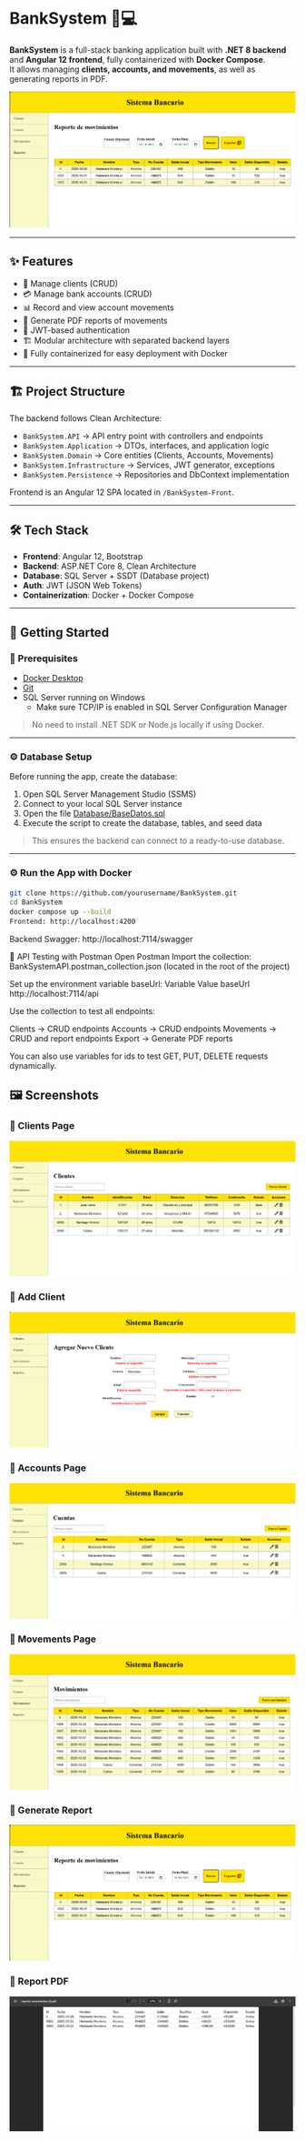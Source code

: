 # BankSystem 🏦💻

**BankSystem** is a full-stack banking application built with **.NET 8 backend** and **Angular 12 frontend**, fully containerized with **Docker Compose**.  
It allows managing **clients, accounts, and movements**, as well as generating reports in PDF.

![reportes](Screenshots/reporte.png)

---

## ✨ Features

- 👥 Manage clients (CRUD)
- 💳 Manage bank accounts (CRUD)
- 📊 Record and view account movements
- 📝 Generate PDF reports of movements
- 🔐 JWT-based authentication
- 🏗 Modular architecture with separated backend layers
- 🐳 Fully containerized for easy deployment with Docker

---

## 🏗️ Project Structure

The backend follows Clean Architecture:

- `BankSystem.API` → API entry point with controllers and endpoints
- `BankSystem.Application` → DTOs, interfaces, and application logic  
- `BankSystem.Domain` → Core entities (Clients, Accounts, Movements)
- `BankSystem.Infrastructure` → Services, JWT generator, exceptions
- `BankSystem.Persistence` → Repositories and DbContext implementation

Frontend is an Angular 12 SPA located in `/BankSystem-Front`.

---

## 🛠 Tech Stack

- **Frontend**: Angular 12, Bootstrap
- **Backend**: ASP.NET Core 8, Clean Architecture
- **Database**: SQL Server + SSDT (Database project)
- **Auth**: JWT (JSON Web Tokens)
- **Containerization**: Docker + Docker Compose

---

## 🚀 Getting Started

### 🧩 Prerequisites

- [Docker Desktop](https://www.docker.com/products/docker-desktop)
- [Git](https://git-scm.com/downloads)
- SQL Server running on Windows
  - Make sure TCP/IP is enabled in SQL Server Configuration Manager

> No need to install .NET SDK or Node.js locally if using Docker.

---

### ⚙️ Database Setup

Before running the app, create the database:

1. Open SQL Server Management Studio (SSMS)
2. Connect to your local SQL Server instance
3. Open the file [Database/BaseDatos.sql](Database/BaseDatos.sql)
4. Execute the script to create the database, tables, and seed data

> This ensures the backend can connect to a ready-to-use database.

---

### ⚙️ Run the App with Docker

```bash
git clone https://github.com/yourusername/BankSystem.git
cd BankSystem
docker compose up --build
Frontend: http://localhost:4200
```

Backend Swagger: http://localhost:7114/swagger

🧪 API Testing with Postman
Open Postman
Import the collection: BankSystemAPI.postman_collection.json (located in the root of the project)

Set up the environment variable baseUrl:
Variable	Value
baseUrl	http://localhost:7114/api

Use the collection to test all endpoints:

Clients → CRUD endpoints
Accounts → CRUD endpoints
Movements → CRUD and report endpoints
Export → Generate PDF reports

You can also use variables for ids to test GET, PUT, DELETE requests dynamically.

## 🖼️ Screenshots
### 🔹 Clients Page
![clientes](Screenshots/clientes.png)

### 🔹 Add Client
![clientes](Screenshots/agregar-cliente.png)

### 🔹 Accounts Page
![cuentas](Screenshots/cuentas.png)

### 🔹 Movements Page
![movmientos](Screenshots/movimientos.png)

### 🔹 Generate Report
![reportes](Screenshots/reporte.png)

### 🔹 Report PDF
![reportes](Screenshots/reportepdf.png)
